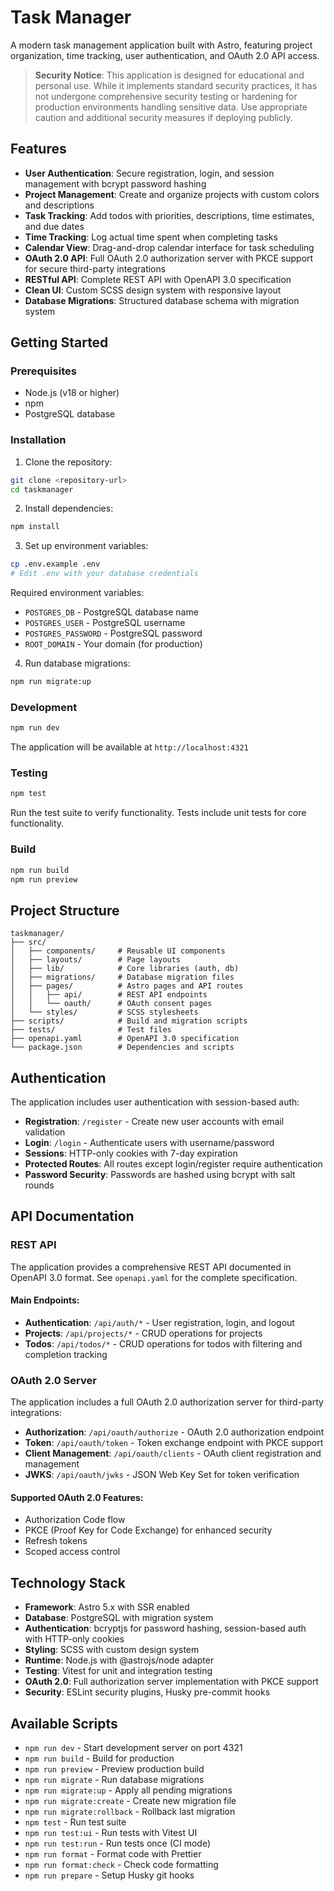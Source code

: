 # Task Manager

A modern task management application built with Astro, featuring project organization, time tracking, user authentication, and OAuth 2.0 API access.

> **Security Notice**: This application is designed for educational and personal use. While it implements standard security practices, it has not undergone comprehensive security testing or hardening for production environments handling sensitive data. Use appropriate caution and additional security measures if deploying publicly.

## Features

- **User Authentication**: Secure registration, login, and session management with bcrypt password hashing
- **Project Management**: Create and organize projects with custom colors and descriptions
- **Task Tracking**: Add todos with priorities, descriptions, time estimates, and due dates
- **Time Tracking**: Log actual time spent when completing tasks
- **Calendar View**: Drag-and-drop calendar interface for task scheduling
- **OAuth 2.0 API**: Full OAuth 2.0 authorization server with PKCE support for secure third-party integrations
- **RESTful API**: Complete REST API with OpenAPI 3.0 specification
- **Clean UI**: Custom SCSS design system with responsive layout
- **Database Migrations**: Structured database schema with migration system

## Getting Started

### Prerequisites
- Node.js (v18 or higher)
- npm
- PostgreSQL database

### Installation

1. Clone the repository:
```bash
git clone <repository-url>
cd taskmanager
```

2. Install dependencies:
```bash
npm install
```

3. Set up environment variables:
```bash
cp .env.example .env
# Edit .env with your database credentials
```

Required environment variables:
- `POSTGRES_DB` - PostgreSQL database name
- `POSTGRES_USER` - PostgreSQL username
- `POSTGRES_PASSWORD` - PostgreSQL password
- `ROOT_DOMAIN` - Your domain (for production)

4. Run database migrations:
```bash
npm run migrate:up
```

### Development

```bash
npm run dev
```

The application will be available at `http://localhost:4321`

### Testing

```bash
npm test
```

Run the test suite to verify functionality. Tests include unit tests for core functionality.

### Build

```bash
npm run build
npm run preview
```

## Project Structure

```
taskmanager/
├── src/
│   ├── components/     # Reusable UI components
│   ├── layouts/        # Page layouts
│   ├── lib/            # Core libraries (auth, db)
│   ├── migrations/     # Database migration files
│   ├── pages/          # Astro pages and API routes
│   │   ├── api/        # REST API endpoints
│   │   └── oauth/      # OAuth consent pages
│   └── styles/         # SCSS stylesheets
├── scripts/            # Build and migration scripts
├── tests/              # Test files
├── openapi.yaml        # OpenAPI 3.0 specification
└── package.json        # Dependencies and scripts
```

## Authentication

The application includes user authentication with session-based auth:

- **Registration**: `/register` - Create new user accounts with email validation
- **Login**: `/login` - Authenticate users with username/password
- **Sessions**: HTTP-only cookies with 7-day expiration
- **Protected Routes**: All routes except login/register require authentication
- **Password Security**: Passwords are hashed using bcrypt with salt rounds

## API Documentation

### REST API

The application provides a comprehensive REST API documented in OpenAPI 3.0 format. See `openapi.yaml` for the complete specification.

#### Main Endpoints:

- **Authentication**: `/api/auth/*` - User registration, login, and logout
- **Projects**: `/api/projects/*` - CRUD operations for projects
- **Todos**: `/api/todos/*` - CRUD operations for todos with filtering and completion tracking

### OAuth 2.0 Server

The application includes a full OAuth 2.0 authorization server for third-party integrations:

- **Authorization**: `/api/oauth/authorize` - OAuth 2.0 authorization endpoint
- **Token**: `/api/oauth/token` - Token exchange endpoint with PKCE support
- **Client Management**: `/api/oauth/clients` - OAuth client registration and management
- **JWKS**: `/api/oauth/jwks` - JSON Web Key Set for token verification

#### Supported OAuth 2.0 Features:
- Authorization Code flow
- PKCE (Proof Key for Code Exchange) for enhanced security
- Refresh tokens
- Scoped access control

## Technology Stack

- **Framework**: Astro 5.x with SSR enabled
- **Database**: PostgreSQL with migration system
- **Authentication**: bcryptjs for password hashing, session-based auth with HTTP-only cookies
- **Styling**: SCSS with custom design system
- **Runtime**: Node.js with @astrojs/node adapter
- **Testing**: Vitest for unit and integration testing
- **OAuth 2.0**: Full authorization server implementation with PKCE support
- **Security**: ESLint security plugins, Husky pre-commit hooks

## Available Scripts

- `npm run dev` - Start development server on port 4321
- `npm run build` - Build for production
- `npm run preview` - Preview production build
- `npm run migrate` - Run database migrations
- `npm run migrate:up` - Apply all pending migrations
- `npm run migrate:create` - Create new migration file
- `npm run migrate:rollback` - Rollback last migration
- `npm test` - Run test suite
- `npm run test:ui` - Run tests with Vitest UI
- `npm run test:run` - Run tests once (CI mode)
- `npm run format` - Format code with Prettier
- `npm run format:check` - Check code formatting
- `npm run prepare` - Setup Husky git hooks
